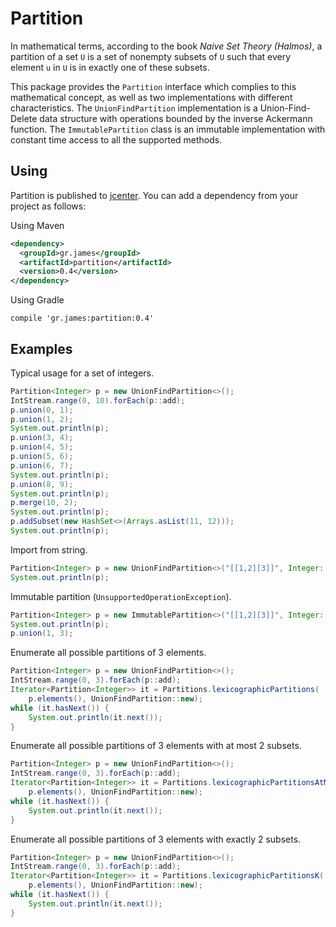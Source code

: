 # Partition

In mathematical terms, according to the book *Naive Set Theory (Halmos)*, a
partition of a set `U` is a set of nonempty subsets of `U` such that every
element `u` in `U` is in exactly one of these subsets.

This package provides the `Partition` interface which complies to this
mathematical concept, as well as two implementations with different
characteristics. The `UnionFindPartition` implementation is a Union-Find-Delete
data structure with operations bounded by the inverse Ackermann function. The
`ImmutablePartition` class is an immutable implementation with constant time
access to all the supported methods.

## Using

Partition is published to
[jcenter](https://bintray.com/gstamatelat/partition/partition). You
can add a dependency from your project as follows:

Using Maven

```xml
<dependency>
  <groupId>gr.james</groupId>
  <artifactId>partition</artifactId>
  <version>0.4</version>
</dependency>
```

Using Gradle

```
compile 'gr.james:partition:0.4'
```

## Examples

Typical usage for a set of integers.

```java
Partition<Integer> p = new UnionFindPartition<>();
IntStream.range(0, 10).forEach(p::add);
p.union(0, 1);
p.union(1, 2);
System.out.println(p);
p.union(3, 4);
p.union(4, 5);
p.union(5, 6);
p.union(6, 7);
System.out.println(p);
p.union(8, 9);
System.out.println(p);
p.merge(10, 2);
System.out.println(p);
p.addSubset(new HashSet<>(Arrays.asList(11, 12)));
System.out.println(p);
```

Import from string.

```java
Partition<Integer> p = new UnionFindPartition<>("[[1,2][3]]", Integer::parseInt);
System.out.println(p);
```

Immutable partition (`UnsupportedOperationException`).

```java
Partition<Integer> p = new ImmutablePartition<>("[[1,2][3]]", Integer::parseInt);
System.out.println(p);
p.union(1, 3);
```

Enumerate all possible partitions of 3 elements.

```java
Partition<Integer> p = new UnionFindPartition<>();
IntStream.range(0, 3).forEach(p::add);
Iterator<Partition<Integer>> it = Partitions.lexicographicPartitions(
    p.elements(), UnionFindPartition::new);
while (it.hasNext()) {
    System.out.println(it.next());
}
```

Enumerate all possible partitions of 3 elements with at most 2 subsets.

```java
Partition<Integer> p = new UnionFindPartition<>();
IntStream.range(0, 3).forEach(p::add);
Iterator<Partition<Integer>> it = Partitions.lexicographicPartitionsAtMostK(
    p.elements(), UnionFindPartition::new);
while (it.hasNext()) {
    System.out.println(it.next());
}
```

Enumerate all possible partitions of 3 elements with exactly 2 subsets.

```java
Partition<Integer> p = new UnionFindPartition<>();
IntStream.range(0, 3).forEach(p::add);
Iterator<Partition<Integer>> it = Partitions.lexicographicPartitionsK(
    p.elements(), UnionFindPartition::new);
while (it.hasNext()) {
    System.out.println(it.next());
}
```

